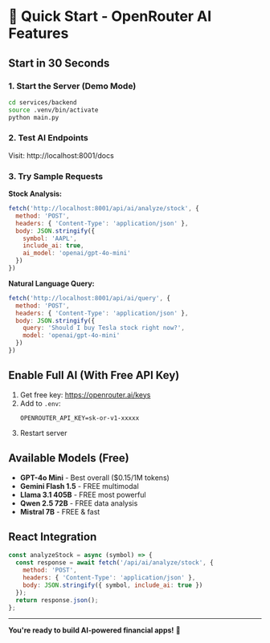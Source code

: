 # 🚀 Quick Start - OpenRouter AI Features

## Start in 30 Seconds

### 1. Start the Server (Demo Mode)
```bash
cd services/backend
source .venv/bin/activate
python main.py
```

### 2. Test AI Endpoints
Visit: http://localhost:8001/docs

### 3. Try Sample Requests

**Stock Analysis:**
```javascript
fetch('http://localhost:8001/api/ai/analyze/stock', {
  method: 'POST',
  headers: { 'Content-Type': 'application/json' },
  body: JSON.stringify({
    symbol: 'AAPL',
    include_ai: true,
    ai_model: 'openai/gpt-4o-mini'
  })
})
```

**Natural Language Query:**
```javascript
fetch('http://localhost:8001/api/ai/query', {
  method: 'POST',
  headers: { 'Content-Type': 'application/json' },
  body: JSON.stringify({
    query: 'Should I buy Tesla stock right now?',
    model: 'openai/gpt-4o-mini'
  })
})
```

## Enable Full AI (With Free API Key)

1. Get free key: https://openrouter.ai/keys
2. Add to `.env`:
   ```
   OPENROUTER_API_KEY=sk-or-v1-xxxxx
   ```
3. Restart server

## Available Models (Free)

- **GPT-4o Mini** - Best overall ($0.15/1M tokens)
- **Gemini Flash 1.5** - FREE multimodal  
- **Llama 3.1 405B** - FREE most powerful
- **Qwen 2.5 72B** - FREE data analysis
- **Mistral 7B** - FREE & fast

## React Integration

```jsx
const analyzeStock = async (symbol) => {
  const response = await fetch('/api/ai/analyze/stock', {
    method: 'POST',
    headers: { 'Content-Type': 'application/json' },
    body: JSON.stringify({ symbol, include_ai: true })
  });
  return response.json();
};
```

---
**You're ready to build AI-powered financial apps!** 🎯 
